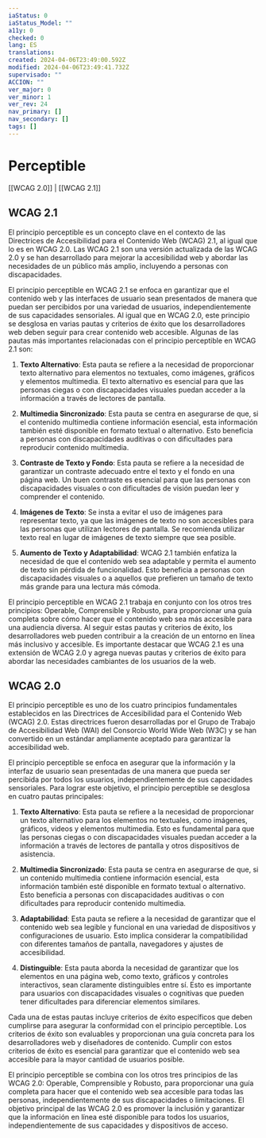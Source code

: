 ```yaml
---
iaStatus: 0
iaStatus_Model: ""
a11y: 0
checked: 0
lang: ES
translations: 
created: 2024-04-06T23:49:00.592Z
modified: 2024-04-06T23:49:41.732Z
supervisado: ""
ACCION: ""
ver_major: 0
ver_minor: 1
ver_rev: 24
nav_primary: []
nav_secondary: []
tags: []
---
```

# Perceptible

[[WCAG 2.0]] | [[WCAG 2.1]]

## WCAG 2.1

El principio perceptible es un concepto clave en el contexto de las Directrices de Accesibilidad para el Contenido Web (WCAG) 2.1, al igual que lo es en WCAG 2.0. Las WCAG 2.1 son una versión actualizada de las WCAG 2.0 y se han desarrollado para mejorar la accesibilidad web y abordar las necesidades de un público más amplio, incluyendo a personas con discapacidades.

El principio perceptible en WCAG 2.1 se enfoca en garantizar que el contenido web y las interfaces de usuario sean presentados de manera que puedan ser percibidos por una variedad de usuarios, independientemente de sus capacidades sensoriales. Al igual que en WCAG 2.0, este principio se desglosa en varias pautas y criterios de éxito que los desarrolladores web deben seguir para crear contenido web accesible. Algunas de las pautas más importantes relacionadas con el principio perceptible en WCAG 2.1 son:

1. **Texto Alternativo**: Esta pauta se refiere a la necesidad de proporcionar texto alternativo para elementos no textuales, como imágenes, gráficos y elementos multimedia. El texto alternativo es esencial para que las personas ciegas o con discapacidades visuales puedan acceder a la información a través de lectores de pantalla.
    
2. **Multimedia Sincronizado**: Esta pauta se centra en asegurarse de que, si el contenido multimedia contiene información esencial, esta información también esté disponible en formato textual o alternativo. Esto beneficia a personas con discapacidades auditivas o con dificultades para reproducir contenido multimedia.
    
3. **Contraste de Texto y Fondo**: Esta pauta se refiere a la necesidad de garantizar un contraste adecuado entre el texto y el fondo en una página web. Un buen contraste es esencial para que las personas con discapacidades visuales o con dificultades de visión puedan leer y comprender el contenido.
    
4. **Imágenes de Texto**: Se insta a evitar el uso de imágenes para representar texto, ya que las imágenes de texto no son accesibles para las personas que utilizan lectores de pantalla. Se recomienda utilizar texto real en lugar de imágenes de texto siempre que sea posible.
    
5. **Aumento de Texto y Adaptabilidad**: WCAG 2.1 también enfatiza la necesidad de que el contenido web sea adaptable y permita el aumento de texto sin pérdida de funcionalidad. Esto beneficia a personas con discapacidades visuales o a aquellos que prefieren un tamaño de texto más grande para una lectura más cómoda.
    

El principio perceptible en WCAG 2.1 trabaja en conjunto con los otros tres principios: Operable, Comprensible y Robusto, para proporcionar una guía completa sobre cómo hacer que el contenido web sea más accesible para una audiencia diversa. Al seguir estas pautas y criterios de éxito, los desarrolladores web pueden contribuir a la creación de un entorno en línea más inclusivo y accesible. Es importante destacar que WCAG 2.1 es una extensión de WCAG 2.0 y agrega nuevas pautas y criterios de éxito para abordar las necesidades cambiantes de los usuarios de la web.

## WCAG 2.0

El principio perceptible es uno de los cuatro principios fundamentales establecidos en las Directrices de Accesibilidad para el Contenido Web (WCAG) 2.0. Estas directrices fueron desarrolladas por el Grupo de Trabajo de Accesibilidad Web (WAI) del Consorcio World Wide Web (W3C) y se han convertido en un estándar ampliamente aceptado para garantizar la accesibilidad web.

El principio perceptible se enfoca en asegurar que la información y la interfaz de usuario sean presentadas de una manera que pueda ser percibida por todos los usuarios, independientemente de sus capacidades sensoriales. Para lograr este objetivo, el principio perceptible se desglosa en cuatro pautas principales:

1. **Texto Alternativo**: Esta pauta se refiere a la necesidad de proporcionar un texto alternativo para los elementos no textuales, como imágenes, gráficos, videos y elementos multimedia. Esto es fundamental para que las personas ciegas o con discapacidades visuales puedan acceder a la información a través de lectores de pantalla y otros dispositivos de asistencia.
    
2. **Multimedia Sincronizado**: Esta pauta se centra en asegurarse de que, si un contenido multimedia contiene información esencial, esta información también esté disponible en formato textual o alternativo. Esto beneficia a personas con discapacidades auditivas o con dificultades para reproducir contenido multimedia.
    
3. **Adaptabilidad**: Esta pauta se refiere a la necesidad de garantizar que el contenido web sea legible y funcional en una variedad de dispositivos y configuraciones de usuario. Esto implica considerar la compatibilidad con diferentes tamaños de pantalla, navegadores y ajustes de accesibilidad.
    
4. **Distinguible**: Esta pauta aborda la necesidad de garantizar que los elementos en una página web, como texto, gráficos y controles interactivos, sean claramente distinguibles entre sí. Esto es importante para usuarios con discapacidades visuales o cognitivas que pueden tener dificultades para diferenciar elementos similares.
    

Cada una de estas pautas incluye criterios de éxito específicos que deben cumplirse para asegurar la conformidad con el principio perceptible. Los criterios de éxito son evaluables y proporcionan una guía concreta para los desarrolladores web y diseñadores de contenido. Cumplir con estos criterios de éxito es esencial para garantizar que el contenido web sea accesible para la mayor cantidad de usuarios posible.

El principio perceptible se combina con los otros tres principios de las WCAG 2.0: Operable, Comprensible y Robusto, para proporcionar una guía completa para hacer que el contenido web sea accesible para todas las personas, independientemente de sus discapacidades o limitaciones. El objetivo principal de las WCAG 2.0 es promover la inclusión y garantizar que la información en línea esté disponible para todos los usuarios, independientemente de sus capacidades y dispositivos de acceso.




